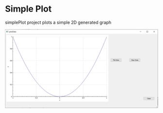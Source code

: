 # Simple Plot

simplePlot project plots a simple 2D generated graph

![Qt Application](../../img/plotData.JPG)
